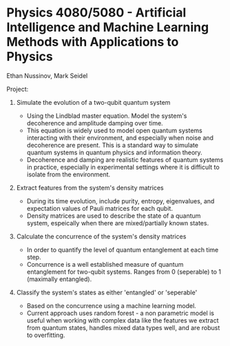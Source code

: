 # Physics 4080/5080 - Artificial Intelligence and Machine Learning Methods with Applications to Physics

Ethan Nussinov, Mark Seidel

Project: 
1. Simulate the evolution of a two-qubit quantum system
   - Using the Lindblad master equation. Model the system's decoherence and amplitude damping over time.
   - This equation is widely used to model open quantum systems interacting with their environment, and especially when noise and decoherence are present. This is a standard way to simulate quantum systems in quantum physics and information theory.
   - Decoherence and damping are realistic features of quantum systems in practice, especially in experimental settings where it is difficult to isolate from the environment.
  
2. Extract features from the system's density matrices
   - During its time evolution, include purity, entropy, eigenvalues, and expectation values of Pauli matrices for each qubit.
   - Density matrices are used to describe the state of a quantum system, espeically when there are mixed/partially known states.


3. Calculate the concurrence of the system's density matrices
   - In order to quantify the level of quantum entanglement at each time step.
   - Concurrence is a well established measure of quantum entanglement for two-qubit systems. Ranges from 0 (seperable) to 1 (maximally entangled).

4. Classify the system's states as either 'entangled' or 'seperable'
   - Based on the concurrence using a machine learning model.
   - Current approach uses random forest - a non parametric model is useful when working with complex data like the features we extract from quantum states, handles mixed data types well, and are robust to overfitting.
